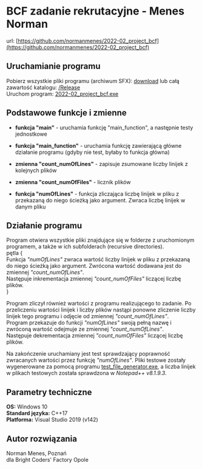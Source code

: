 # BCF zadanie rekrutacyjne - Menes Norman
url: [https://github.com/normanmenes/2022-02_project_bcf](https://github.com/normanmenes/2022-02_project_bcf) <br />

## Uruchamianie programu

Pobierz wszystkie pliki programu (archiwum SFX): [download](https://github.com/normanmenes/2022-02_project_bcf/releases/download/release_1.0/2022-02_project_bcf_v1.0.exe) lub całą zawartość katalogu: [/Release](https://github.com/normanmenes/2022-02_project_bcf/tree/main/Release/)<br />
Uruchom program: [2022-02_project_bcf.exe](https://github.com/normanmenes/2022-02_project_bcf/tree/main/Release/2022-02_project_bcf.exe) <br />



## Podstawowe funkcje i zmienne

+ **funkcja "main"** - uruchamia funkcję "main_function", a następnie testy jednostkowe

+ **funkcja "main_function"** - uruchamia funkcję zawierającą główne działanie programu (gdyby nie test, byłaby to funkcja główna)
+ **zmienna "count_numOfLines"** - zapisuje zsumowane liczby linijek z kolejnych plików
+ **zmienna "count_numOfFiles"** - licznik plików

+ **funkcja "numOfLines"** - funkcja zliczająca liczbę linijek w pliku z przekazaną do niego ścieżką jako argument. Zwraca liczbę linijek w danym pliku

## Działanie programu

Program otwiera wszystkie pliki znajdujące się w folderze z uruchomionym programem, a także w ich subfolderach (recursive directories). <br />
pętla { <br />
	Funkcja *"numOfLines"* zwraca wartość liczby linijek w pliku z przekazaną do niego ścieżką jako argument. Zwrócona wartość dodawana jest do zmiennej *"count_numOfLines"*. <br />
	Następuje inkrementacja zmiennej *"count_numOfFiles"* liczącej liczbę plików. <br />
}

Program zliczył również wartości z programu realizującego to zadanie. Po przeliczeniu wartości linijek i liczby plików nastąpi ponowne zliczenie liczby linijek tego programu i odjęcie od zmiennej *"count_numOfLines"*. <br />
Program przekazuje do funkcji *"numOfLines"* swoją pełną nazwę i zwróconą wartość odejmuje ze zmiennej *"count_numOfLines"*. <br />
Następuje dekrementacja zmiennej *"count_numOfFiles"* liczącej liczbę plików. <br />

Na zakończenie uruchamiany jest test sprawdzający poprawność zwracanych wartości przez funkcję *"numOfLines"*. Pliki testowe zostały wygenerowane za pomocą programu [test_file_generator.exe](https://github.com/normanmenes/2022-02_project_bcf/blob/main/test_file_generator.cpp), a liczba linijek w plikach testowych została sprawdzona w *Notepad++ v8.1.9.3*.

## Parametry techniczne

**OS:** Windows 10 <br />
**Standard języka:** C++17 <br />
**Platforma:** Visual Studio 2019 (v142) <br />

## Autor rozwiązania
Norman Menes, Poznań <br />
dla Bright Coders' Factory Opole
